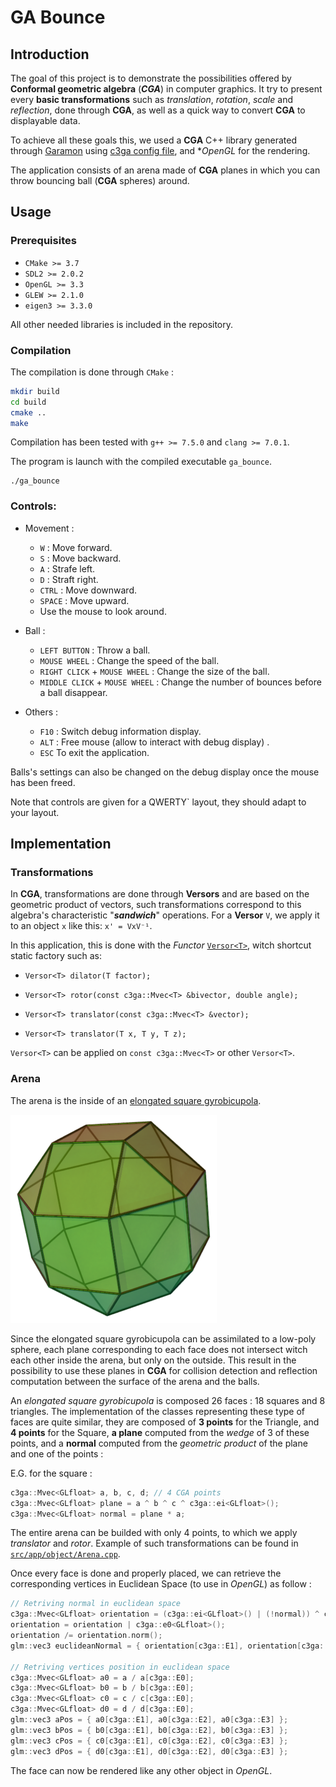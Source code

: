 # GA Bounce


## Introduction

The goal of this project is to demonstrate the possibilities offered by **Conformal geometric algebra** (***CGA***) in computer graphics. It try to present every **basic transformations** such as *translation*, *rotation*, *scale* and *reflection*, done through **CGA**, as well as a quick way to convert **CGA** to displayable data.

To achieve all these goals this, we used a **CGA** C++ library generated through [Garamon](https://github.com/vincentnozick/garamon) using [c3ga config file](https://github.com/vincentnozick/garamon/blob/master/conf/c3ga.conf), and **OpenGL* for the rendering.

The application consists of an arena made of **CGA** planes in which you can throw bouncing ball (**CGA** spheres) around.


## Usage

### Prerequisites

* `CMake >= 3.7`
* `SDL2 >= 2.0.2`
* `OpenGL >= 3.3`
* `GLEW >= 2.1.0`
* `eigen3 >= 3.3.0`

All other needed libraries is included in the repository.

### Compilation

The compilation is done through `CMake` :

````bash
mkdir build
cd build
cmake ..
make
````

Compilation has been tested with `g++ >= 7.5.0` and `clang >= 7.0.1`.

The program is launch with the compiled executable `ga_bounce`.

```
./ga_bounce
```

### Controls: 

* Movement :

    * `W` : Move forward.
    * `S` : Move backward.
    * `A` : Strafe left.
    * `D` : Straft right.  
    * `CTRL` : Move downward.
    * `SPACE` : Move upward.  
    * Use the mouse to look around.

* Ball :
	* `LEFT BUTTON` : Throw a ball.
    * `MOUSE WHEEL` : Change the speed of the ball.
    * `RIGHT CLICK` + `MOUSE WHEEL` : Change the size of the ball.
    * `MIDDLE CLICK` + `MOUSE WHEEL` : Change the number of bounces before a ball disappear.

* Others :  
	* `F10` : Switch debug information display.
	* `ALT` : Free mouse (allow to interact with debug display)  .
	* `ESC` To exit the application.

Balls's settings can also be changed on the debug display once the mouse has been freed.

Note that controls are given for a QWERTY` layout, they should adapt to your layout.


## Implementation

### Transformations

In **CGA**, transformations are done through **Versors** and are based on the geometric product of vectors, such transformations correspond to this algebra's characteristic "***sandwich***" operations. For a **Versor** `V`, we apply it to an object `x` like this: `x' = VxV⁻¹`.

In this application, this is done with the *Functor* [`Versor<T>`](include/app/Versor.hpp), witch shortcut static factory such as:

* `Versor<T> dilator(T factor);`
            
* `Versor<T> rotor(const c3ga::Mvec<T> &bivector, double angle);`

* `Versor<T> translator(const c3ga::Mvec<T> &vector);`

* `Versor<T> translator(T x, T y, T z);`

`Versor<T>` can be applied on `const c3ga::Mvec<T>` or other `Versor<T>`.


### Arena

The arena is the inside of an [elongated square gyrobicupola](https://en.wikipedia.org/wiki/Elongated_square_gyrobicupola).

![](assets/doc/elongated_square_gyrobicupola.png)

Since the elongated square gyrobicupola can be assimilated to a low-poly sphere, each plane corresponding to each face does not intersect witch each other inside the arena, but only on the outside. This result in the possibility to use these planes in **CGA** for collision detection and reflection computation between the surface of the arena and the balls.

An *elongated square gyrobicupola* is composed 26 faces : 18 squares and 8 triangles. The implementation of the classes representing these type of faces are quite similar, they are composed of **3 points** for the Triangle, and **4 points** for the Square, **a plane** computed from the *wedge* of 3 of these points, and a **normal** computed from the *geometric product* of the plane and one of the points :

E.G. for the square :
```cpp
c3ga::Mvec<GLfloat> a, b, c, d; // 4 CGA points
c3ga::Mvec<GLfloat> plane = a ^ b ^ c ^ c3ga::ei<GLfloat>();
c3ga::Mvec<GLfloat> normal = plane * a;
```


The entire arena can be builded with only 4 points, to which we apply *translator* and *rotor*. Example of such transformations can be found in [`src/app/object/Arena.cpp`](https://github.com/qcoumes/ga-bounce/blob/master/src/app/object/Arena.cpp#L13).

Once every face is done and properly placed, we can retrieve the corresponding vertices in Euclidean Space (to use in *OpenGL*) as follow :

```cpp
// Retriving normal in euclidean space
c3ga::Mvec<GLfloat> orientation = (c3ga::ei<GLfloat>() | (!normal)) ^ c3ga::ei<GLfloat>();
orientation = orientation | c3ga::e0<GLfloat>();
orientation /= orientation.norm();
glm::vec3 euclideanNormal = { orientation[c3ga::E1], orientation[c3ga::E2], orientation[c3ga::E3] };

// Retriving vertices position in euclidean space
c3ga::Mvec<GLfloat> a0 = a / a[c3ga::E0];
c3ga::Mvec<GLfloat> b0 = b / b[c3ga::E0];
c3ga::Mvec<GLfloat> c0 = c / c[c3ga::E0];
c3ga::Mvec<GLfloat> d0 = d / d[c3ga::E0];
glm::vec3 aPos = { a0[c3ga::E1], a0[c3ga::E2], a0[c3ga::E3] };
glm::vec3 bPos = { b0[c3ga::E1], b0[c3ga::E2], b0[c3ga::E3] };
glm::vec3 cPos = { c0[c3ga::E1], c0[c3ga::E2], c0[c3ga::E3] };
glm::vec3 dPos = { d0[c3ga::E1], d0[c3ga::E2], d0[c3ga::E3] };
```

The face can now be rendered like any other object in *OpenGL*.